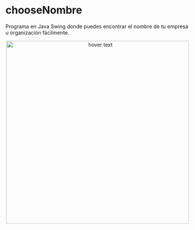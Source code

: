 # chooseNombre
Programa en Java Swing donde puedes encontrar el nombre de tu empresa u organización fácilmente.

<p align="center">
  <img src="https://i.gyazo.com/121a588051b0615d408661e0f353e591.png" width="500" title="hover text">
</p>
